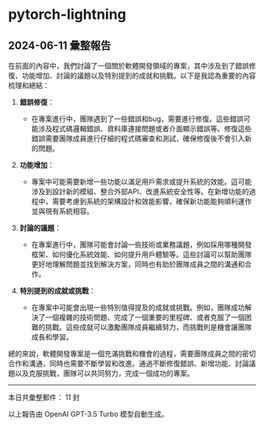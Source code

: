 # pytorch-lightning

## 2024-06-11 彙整報告

在前面的內容中，我們討論了一個關於軟體開發領域的專案，其中涉及到了錯誤修復、功能增加、討論的議題以及特別提到的成就和挑戰。以下是我認為重要的內容梳理和總結：



1. **錯誤修復**：

   - 在專案進行中，團隊遇到了一些錯誤和bug，需要進行修復。這些錯誤可能涉及程式碼邏輯錯誤、資料庫連接問題或者介面顯示錯誤等。修復這些錯誤需要團隊成員進行仔細的程式碼審查和測試，確保修復後不會引入新的問題。



2. **功能增加**：

   - 專案中可能需要新增一些功能以滿足用戶需求或提升系統的效能。這可能涉及到設計新的模組、整合外部API、改進系統安全性等。在新增功能的過程中，需要考慮到系統的架構設計和效能影響，確保新功能能夠順利運作並與現有系統相容。



3. **討論的議題**：

   - 在專案進行中，團隊可能會討論一些技術或業務議題，例如採用哪種開發框架、如何優化系統效能、如何提升用戶體驗等。這些討論可以幫助團隊更好地理解問題並找到解決方案，同時也有助於團隊成員之間的溝通和合作。



4. **特別提到的成就或挑戰**：

   - 在專案中可能會出現一些特別值得提及的成就或挑戰。例如，團隊成功解決了一個複雜的技術問題、完成了一個重要的里程碑、或者克服了一個困難的挑戰。這些成就可以激勵團隊成員繼續努力，而挑戰則是機會讓團隊成長和學習。



總的來說，軟體開發專案是一個充滿挑戰和機會的過程，需要團隊成員之間的密切合作和溝通，同時也需要不斷學習和改進。通過不斷修復錯誤、新增功能、討論議題以及克服挑戰，團隊可以共同努力，完成一個成功的專案。



---



本日共彙整郵件： 11 封



以上報告由 OpenAI GPT-3.5 Turbo 模型自動生成。